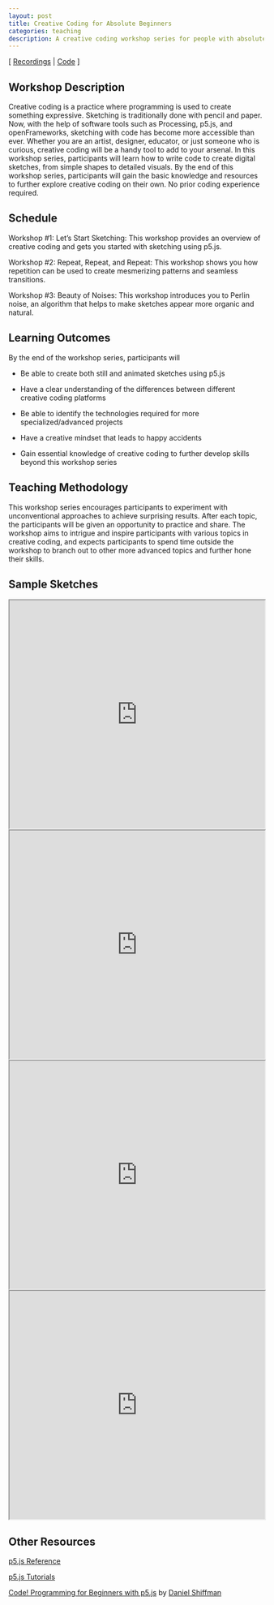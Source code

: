 ```yaml
---
layout: post
title: Creative Coding for Absolute Beginners
categories: teaching
description: A creative coding workshop series for people with absolutely zero coding experience.
---
```


[ [Recordings](https://www.youtube.com/playlist?list=PLUbmjnHkwarjjZ7qHHyZlrhnVije58S_L) \| [Code](https://editor.p5js.org/jackbdu/collections/BUeR59x4g) ]

<!--more-->

## Workshop Description

Creative coding is a practice where programming is used to create something expressive. Sketching is traditionally done with pencil and paper. Now, with the help of software tools such as Processing, p5.js, and openFrameworks, sketching with code has become more accessible than ever. Whether you are an artist, designer, educator, or just someone who is curious, creative coding will be a handy tool to add to your arsenal. In this workshop series, participants will learn how to write code to create digital sketches, from simple shapes to detailed visuals. By the end of this workshop series, participants will gain the basic knowledge and resources to further explore creative coding on their own. No prior coding experience required.

## Schedule

Workshop #1: Let’s Start Sketching: This workshop provides an overview of creative coding and gets you started with sketching using p5.js.

Workshop #2: Repeat, Repeat, and Repeat: This workshop shows you how repetition can be used to create mesmerizing patterns and seamless transitions.

Workshop #3: Beauty of Noises: This workshop introduces you to Perlin noise, an algorithm that helps to make sketches appear more organic and natural.

## Learning Outcomes
By the end of the workshop series, participants will

- Be able to create both still and animated sketches using p5.js

- Have a clear understanding of the differences between different creative coding platforms

- Be able to identify the technologies required for more specialized/advanced projects

- Have a creative mindset that leads to happy accidents

- Gain essential knowledge of creative coding to further develop skills beyond this workshop series

## Teaching Methodology
This workshop series encourages participants to experiment with unconventional approaches to achieve surprising results. After each topic, the participants will be given an opportunity to practice and share. The workshop aims to intrigue and inspire participants with various topics in creative coding, and expects participants to spend time outside the workshop to branch out to other more advanced topics and further hone their skills.

## Sample Sketches

<iframe style="width:100%;height:450px" src="https://editor.p5js.org/jackbdu/full/SE-USZgxj"></iframe>

<iframe style="width:100%;height:450px" src="https://editor.p5js.org/jackbdu/full/mLxAjYjM0"></iframe>

<iframe style="width:100%;height:450px" src="https://editor.p5js.org/jackbdu/full/10b7GrjS4"></iframe>

<iframe style="width:100%;height:450px" src="https://editor.p5js.org/jackbdu/full/5lzBOxU1T"></iframe>

## Other Resources

[p5.js Reference](https://p5js.org/reference/)

[p5.js Tutorials](https://p5js.org/learn/)

[Code! Programming for Beginners with p5.js](https://www.youtube.com/playlist?list=PLRqwX-V7Uu6Zy51Q-x9tMWIv9cueOFTFA) by [Daniel Shiffman](https://shiffman.net)

